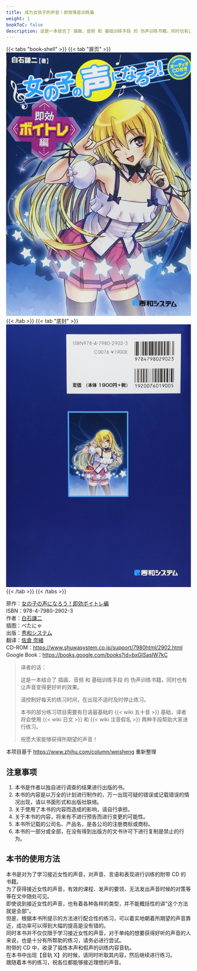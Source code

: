 ```yaml
---
title: 成为女孩子的声音！即效嗓音训练篇
weight: 1
bookToC: false
description: 这是一本结合了 插画、音频 和 基础训练手段 的 伪声训练书籍，同时也有让声音变得更好听的效果。
---
```


{{< tabs "book-shell" >}}
{{< tab "扉页" >}}![扉页](fly-page.jpg){{< /tab >}}
{{< tab "底封" >}}![底封](back-cover.jpg){{< /tab >}}
{{< /tabs >}}

原作：[女の子の声になろう！即効ボイトレ編](https://www.shuwasystem.co.jp/book/9784798029023.html)\
ISBN：978-4-7980-2902-3\
作者：[白石謙二](https://www.shuwasystem.co.jp/author/a182244.html)\
插图：べたにゃ\
出版：[秀和システム](https://www.shuwasystem.co.jp)\
翻译：[佐倉 奈緒](https://www.zhihu.com/people/sakuranao)\
CD-ROM：<https://www.shuwasystem.co.jp/support/7980html/2902.html>\
Google Book：<https://books.google.com/books?id=bxGISasIW7kC>

> 译者的话：
>
> 这是一本结合了 插画、音频 和 基础训练手段 的 伪声训练书籍，同时也有让声音变得更好听的效果。
>
> 请控制好每天的练习时间，在出现不适时及时停止练习。
>
> 本书的部分练习项目需要有日语最基础的 {{< wiki 五十音 >}} 基础，译者将会使用 {{< wiki 日文 >}} 和 {{< wiki 注音假名 >}} 两种手段帮助大家进行练习。
>
> 祝愿大家能够获得所期望的声音！

本项目基于 <https://www.zhihu.com/column/weisheng> 重新整理

## 注意事项

1. 本书是作者以独自进行调查的结果进行出版的书。
1. 本书的内容是以万全的计划进行制作的，万一出现可疑的错误或记载错误的情况出现，请以书面形式和出版社联络。
1. 关于使用了本书的内容而造成的影响，请自行承担。
1. 关于本书的内容，将来有不进行预告而进行变更的可能性。
1. 本书所记载的公司名、产品名，是各公司的注册商标或商标。
1. 本书的一部分或全部，在没有得到出版方的文书许可下进行复制是禁止的行为。

## 本书的使用方法

本书是对为了学习接近女性的声音，对声音、言语和表现进行训练的附带 CD 的书籍。\
为了获得接近女性的声音，有效的课程、发声的要领、无法发出声音时候的对策等等在文中随处可见。\
即使说到接近女性的声音，也有着各种各样的类型，并不能概括性的讲“这个方法就是全部”。\
但是，根据本书所提示的方法进行配合性的练习，可以着实地朝着所期望的声音靠近，成功率可以得到大幅的提高是没有错的。\
同时本书并不仅仅限于学习接近女性的声音，对于单纯的想要获得好听的声音的人来说，也是十分有所帮助的练习，请务必进行尝试。\
附带的 CD 中，收录了锻炼本声和假声的训练内容音轨。\
在本书中出现【音轨 X】的时候，请同时听取其内容，然后继续进行练习。\
跟随着本书的练习，祝各位都能够接近理想的声音。
